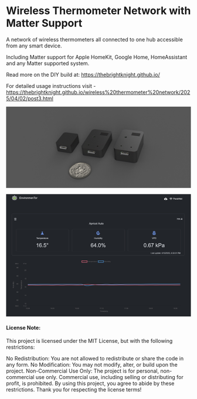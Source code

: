# Wireless Thermometer Network with Matter Support

A network of wireless thermometers all connected to one hub accessible from any smart device.

Including Matter support for Apple HomeKit, Google Home, HomeAssistant and any Matter supported system.

Read more on the DIY build at: https://thebrightknight.github.io/

For detailed usage instructions visit - https://thebrightknight.github.io/wireless%20thermometer%20network/2025/04/02/post3.html

![](1.jpeg)

![](3.jpeg)


#### License Note:

This project is licensed under the MIT License, but with the following restrictions:

No Redistribution: You are not allowed to redistribute or share the code in any form.
No Modification: You may not modify, alter, or build upon the project.
Non-Commercial Use Only: The project is for personal, non-commercial use only. Commercial use, including selling or distributing for profit, is prohibited.
By using this project, you agree to abide by these restrictions. Thank you for respecting the license terms!
